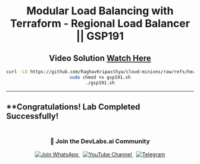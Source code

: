
<h1 align="center">
 Modular Load Balancing with Terraform - Regional Load Balancer || GSP191 
</h1>

<div align="center">

## Video Solution [Watch Here]()

```bash
curl -LO https://github.com/RaghavKripasthya/cloud-minions/raw/refs/heads/main/Modular%20Load%20Balancing%20with%20Terraform%20-%20Regional%20Load%20Balancer/gsp191.sh
sudo chmod +x gsp191.sh
./gsp191.sh
```

</div>

---

## **Congratulations! Lab Completed Successfully! 
<div align="center" style="padding: 5px;">
  <h3>📱 Join the DevLabs.ai Community</h3>
  
  <a href="https://chat.whatsapp.com/BeGG0HXiM469i3WFMgm4qs">
    <img src="https://img.shields.io/badge/Join_WhatsApp-25D366?style=for-the-badge&logo=whatsapp&logoColor=white" alt="Join WhatsApp">
  </a>
  &nbsp;
  <a href="https://www.youtube.com/channel/UCVFPYmP2CZvVmICxw7YHT8A">
    <img src="https://img.shields.io/badge/Subscribe-Devlabs%20ai-FF0000?style=for-the-badge&logo=youtube&logoColor=white" alt="YouTube Channel">
  </a>
  &nbsp;
  <a href="https://t.me/DevLabsai">
    <img src="https://img.shields.io/badge/DevLabsai-chats%20&Updates-0077B5?style=for-the-badge&logo=Telegram&logoColor=white" alt="Telegram">
</a>


</div>

